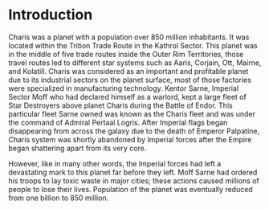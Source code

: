 # Introduction
Charis was a planet with a population over 850 million inhabitants.
It was located within the Trition Trade Route in the Kathrol Sector.
This planet was in the middle of five trade routes inside the Outer Rim Territories, those travel routes led to different star systems such as Aaris, Corjain, Ott, Mairne, and Kolatill.
Charis was considered as an important and profitable planet due to its industrial sectors on the planet surface, most of those factories were specialized in manufacturing technology.
Kentor Sarne, Imperial Sector Moff who had declared himself as a warlord, kept a large fleet of Star Destroyers above planet Charis during the Battle of Endor.
This particular fleet Sarne owned was known as the Charis fleet and was under the command of Admiral Pertaal Logris.
After Imperial flags began disappearing from across the galaxy due to the death of Emperor Palpatine, Charis system was shortly abandoned by Imperial forces after the Empire began shattering apart from its very core.

However, like in many other words, the Imperial forces had left a devastating mark to this planet far before they left.
Moff Sarne had ordered his troops to lay toxic waste in major cities; these actions caused millions of people to lose their lives.
Population of the planet was eventually reduced from one billion to 850 million.